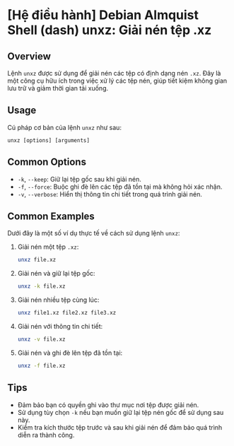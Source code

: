 # [Hệ điều hành] Debian Almquist Shell (dash) unxz: Giải nén tệp .xz

## Overview
Lệnh `unxz` được sử dụng để giải nén các tệp có định dạng nén `.xz`. Đây là một công cụ hữu ích trong việc xử lý các tệp nén, giúp tiết kiệm không gian lưu trữ và giảm thời gian tải xuống.

## Usage
Cú pháp cơ bản của lệnh `unxz` như sau:
```
unxz [options] [arguments]
```

## Common Options
- `-k`, `--keep`: Giữ lại tệp gốc sau khi giải nén.
- `-f`, `--force`: Buộc ghi đè lên các tệp đã tồn tại mà không hỏi xác nhận.
- `-v`, `--verbose`: Hiển thị thông tin chi tiết trong quá trình giải nén.

## Common Examples
Dưới đây là một số ví dụ thực tế về cách sử dụng lệnh `unxz`:

1. Giải nén một tệp `.xz`:
   ```bash
   unxz file.xz
   ```

2. Giải nén và giữ lại tệp gốc:
   ```bash
   unxz -k file.xz
   ```

3. Giải nén nhiều tệp cùng lúc:
   ```bash
   unxz file1.xz file2.xz file3.xz
   ```

4. Giải nén với thông tin chi tiết:
   ```bash
   unxz -v file.xz
   ```

5. Giải nén và ghi đè lên tệp đã tồn tại:
   ```bash
   unxz -f file.xz
   ```

## Tips
- Đảm bảo bạn có quyền ghi vào thư mục nơi tệp được giải nén.
- Sử dụng tùy chọn `-k` nếu bạn muốn giữ lại tệp nén gốc để sử dụng sau này.
- Kiểm tra kích thước tệp trước và sau khi giải nén để đảm bảo quá trình diễn ra thành công.